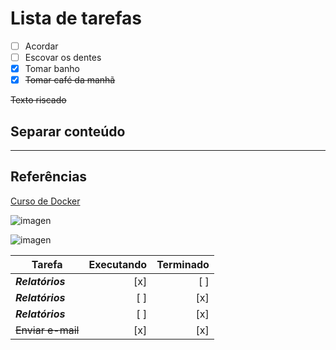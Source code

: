 # Lista de tarefas

- [ ] Acordar
- [ ] Escovar os dentes
- [x] Tomar banho
- [x] ~~Tomar café da manhã~~

~~Texto riscado~~

## Separar conteúdo
---

## Referências
[Curso de Docker][curso]

![imagen][geek]

![imagen][geek]

[geek]: linux.png

[curso]: https://www.udemy.com/course/docker-essencial-para-o-desenvolvedor/learn/lecture/23482950#overview


Tarefa | Executando | Terminado
--------|--------:|------:
**_Relatórios_** | [x] | [ ]
**_Relatórios_** | [ ] | [x]
**_Relatórios_** | [ ] | [x]
 ~~Enviar e-mail~~ | [x] | [x]